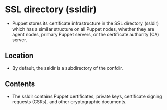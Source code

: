 # SSL directory (ssldir)
- Puppet stores its certificate infrastructure in the SSL directory (ssldir) which has a similar structure on all Puppet nodes, whether they are agent nodes, primary Puppet servers, or the certificate authority (CA) server.

## Location
- By default, the ssldir is a subdirectory of the confdir.

## Contents
- The ssldir contains Puppet certificates, private keys, certificate signing requests (CSRs), and other cryptographic documents.
